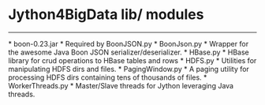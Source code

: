 # Jython4BigData lib/ modules
<hr>
<p>
* boon-0.23.jar
   * Required by BoonJSON.py
* BoonJson.py
   * Wrapper for the awesome Java Boon JSON serializer/deserializer.
* HBase.py
   * HBase library for crud operations to HBase tables and rows
* HDFS.py
   * Utilities for manipulating HDFS dirs and files.
* PagingWindow.py
   * A paging utility for processing HDFS dirs containing tens of thousands of files.
* WorkerThreads.py
   * Master/Slave threads for Jython leveraging Java threads.
